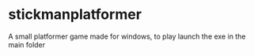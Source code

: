 # stickmanplatformer
A small platformer game made for windows, to play launch the exe in the main folder 
